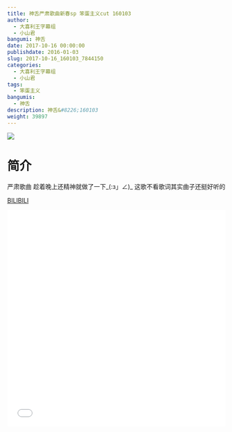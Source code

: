 ```yaml
---
title: 神舌严肃歌曲新春sp 笨蛋主义cut 160103
author: 
  - 大喜利王字幕组
  - 小山君
bangumi: 神舌
date: 2017-10-16 00:00:00
publishdate: 2016-01-03
slug: 2017-10-16_160103_7844150
categories: 
  - 大喜利王字幕组
  - 小山君
tags: 
  - 笨蛋主义
bangumis: 
  - 神舌
description: 神舌&#8226;160103
weight: 39897
---
```


![](https://i.imgur.com/AfIaain.jpg)

# 简介  
严肃歌曲 趁着晚上还精神就做了一下_(:з」∠)_
这歌不看歌词其实曲子还挺好听的

  [BILIBILI](https://www.bilibili.com/video/av7844150/)


<div class="vcontainer">  <iframe class='video' src="//www.bilibili.com/blackboard/player.html?aid=7844150" width="100%" height="500" frameborder="0" allowfullscreen="allowfullscreen"></iframe></div>

